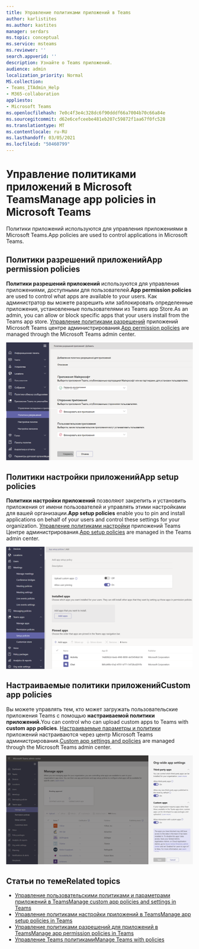 ```yaml
---
title: Управление политиками приложений в Teams
author: karlistites
ms.author: kastites
manager: serdars
ms.topic: conceptual
ms.service: msteams
ms.reviewer: ''
search.appverid: ''
description: Узнайте о Teams приложений.
audience: admin
localization_priority: Normal
MS.collection:
- Teams_ITAdmin_Help
- M365-collaboration
appliesto:
- Microsoft Teams
ms.openlocfilehash: 7e0c4f3e4c328dc6f90dddf66a7004b70c66a84e
ms.sourcegitcommit: d62e6cefceebe481eb207c59872f1aa67f0fc528
ms.translationtype: MT
ms.contentlocale: ru-RU
ms.lasthandoff: 03/05/2021
ms.locfileid: "50460799"
---
```

# <a name="manage-app-policies-in-microsoft-teams"></a><span data-ttu-id="a8207-103">Управление политиками приложений в Microsoft Teams</span><span class="sxs-lookup"><span data-stu-id="a8207-103">Manage app policies in Microsoft Teams</span></span>

<span data-ttu-id="a8207-104">Политики приложений используются для управления приложениями в Microsoft Teams.</span><span class="sxs-lookup"><span data-stu-id="a8207-104">App policies are used to control applications in Microsoft Teams.</span></span>

## <a name="app-permission-policies"></a><span data-ttu-id="a8207-105">Политики разрешений приложений</span><span class="sxs-lookup"><span data-stu-id="a8207-105">App permission policies</span></span>

<span data-ttu-id="a8207-106">**Политики разрешений приложений** используются для управления приложениями, доступными для пользователей.</span><span class="sxs-lookup"><span data-stu-id="a8207-106">**App permission policies** are used to control what apps are available to your users.</span></span> <span data-ttu-id="a8207-107">Как администратор вы можете разрешить или заблокировать определенные приложения, установленные пользователями из Teams app Store.</span><span class="sxs-lookup"><span data-stu-id="a8207-107">As an admin, you can allow or block specific apps that your users install from the Teams app store.</span></span> <span data-ttu-id="a8207-108">[Управление политиками разрешений](teams-app-permission-policies.md) приложений Microsoft Teams центре администрирования.</span><span class="sxs-lookup"><span data-stu-id="a8207-108">[App permission policies](teams-app-permission-policies.md) are managed through the Microsoft Teams admin center.</span></span>

![Снимок экрана: политика разрешений для приложений.](media/app-permission-policy.png)

## <a name="app-setup-policies"></a><span data-ttu-id="a8207-110">Политики настройки приложений</span><span class="sxs-lookup"><span data-stu-id="a8207-110">App setup policies</span></span>

<span data-ttu-id="a8207-111">**Политики настройки приложений** позволяют закрепить и установить приложения от имени пользователей и управлять этими настройками для вашей организации.</span><span class="sxs-lookup"><span data-stu-id="a8207-111">**App setup policies** enable you to pin and install applications on behalf of your users and control these settings for your organization.</span></span> <span data-ttu-id="a8207-112">[Управление политиками настройки](teams-app-setup-policies.md) приложений Teams Центре администрирования.</span><span class="sxs-lookup"><span data-stu-id="a8207-112">[App setup policies](teams-app-setup-policies.md) are managed in the Teams admin center.</span></span>

![Снимок экрана: политика настройки приложений в Teams центре администрирования.](media/app-setup-policy.png)

## <a name="custom-app-policies"></a><span data-ttu-id="a8207-114">Настраиваемые политики приложений</span><span class="sxs-lookup"><span data-stu-id="a8207-114">Custom app policies</span></span>

<span data-ttu-id="a8207-115">Вы можете управлять тем, кто может загружать пользовательские приложения Teams с помощью **настраиваемой политики приложений.**</span><span class="sxs-lookup"><span data-stu-id="a8207-115">You can control who can upload custom apps to Teams with **custom app policies**.</span></span> <span data-ttu-id="a8207-116">[Настраиваемые параметры и политики](teams-custom-app-policies-and-settings.md) приложений настраиваются через центр Microsoft Teams администрирования.</span><span class="sxs-lookup"><span data-stu-id="a8207-116">[Custom app settings and policies](teams-custom-app-policies-and-settings.md) are managed through the Microsoft Teams admin center.</span></span>

![Снимок экрана: настраиваемая политика приложений.](media/custom-app-policy.png)

## <a name="related-topics"></a><span data-ttu-id="a8207-118">Статьи по теме</span><span class="sxs-lookup"><span data-stu-id="a8207-118">Related topics</span></span>

* [<span data-ttu-id="a8207-119">Управление пользовательскими политиками и параметрами приложений в Teams</span><span class="sxs-lookup"><span data-stu-id="a8207-119">Manage custom app policies and settings in Teams</span></span>](teams-custom-app-policies-and-settings.md)
* [<span data-ttu-id="a8207-120">Управление политиками настройки приложений в Teams</span><span class="sxs-lookup"><span data-stu-id="a8207-120">Manage app setup policies in Teams</span></span>](teams-app-setup-policies.md)
* [<span data-ttu-id="a8207-121">Управление политиками разрешений для приложений в Teams</span><span class="sxs-lookup"><span data-stu-id="a8207-121">Manage app permission policies in Teams</span></span>](teams-app-permission-policies.md)
* [<span data-ttu-id="a8207-122">Управление Teams политиками</span><span class="sxs-lookup"><span data-stu-id="a8207-122">Manage Teams with policies</span></span>](manage-teams-with-policies.md)
